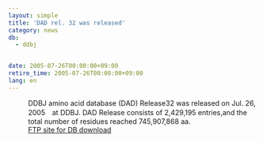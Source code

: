 ```yaml
---
layout: simple
title: 'DAD rel. 32 was released'
category: news
db:
  - ddbj


date: 2005-07-26T00:00:00+09:00
retire_time: 2005-07-26T00:00:00+09:00
lang: en
---
```


<dd>DDBJ amino acid database (DAD) Release32 was released on Jul. 26, 2005　at DDBJ. DAD Release consists of 2,429,195 entries,and the total number of residues reached 745,907,868 aa.
<dd><a href="/services/index-e.html ">FTP site for DB download</a></dd>
</dd>

